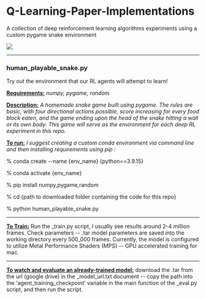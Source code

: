 # Q-Learning-Paper-Implementations
A collection of deep reinforcement learning algorithms experiments using a custom pygame snake environment 


![](https://github.com/ImagineOrange/Deep-Q-Learning-Implementations/blob/main/snake.gif)


---------------------------------------------------------------------------------------------------------------------------
### human_playable_snake.py
Try out the environment that our RL agents will attempt to learn!

<ins>**Requirements:**</ins> 
_numpy, pygame, random_

<ins>**Description:**</ins> _A homemade snake game built using pygame. The rules are basic, with four directional actions possible,
score increasing for every food block eaten, and the game ending upon the head of the snake hitting a wall or its own body. 
This game will serve as the environment for each deep RL experiment in this repo._ 

<ins>**To run:**</ins> 
_I suggest creating a custom conda environment via command line and then installing requirements using pip :_ 

% conda create --name {env_name} {python==3.9.15}

% conda activate {env_name}

% pip install numpy,pygame,random

% cd {path to downloaded folder containing the code for this repo}

% python human_playable_snake.py

---------------------------------------------------------------------------------------------------------------------------
<ins>**To Train:**</ins> 
Run the _train.py script, I usually see results around 2-4 million frames. Check parameters -- .tar model parameters are saved into the working directory every 500_000 frames. 
Currently, the model is configured to utilize Metal Performance Shaders (MPS) -- GPU accelerated training for mac. 

---------------------------------------------------------------------------------------------------------------------------
<ins>**To watch and evaluate an already-trained model:**</ins> 
download the .tar from the url (google drive) in the _model_url.txt document -- copy the path into the 'agent_training_checkpoint' variable in the main function of the _eval.py script, and then run the script. 








